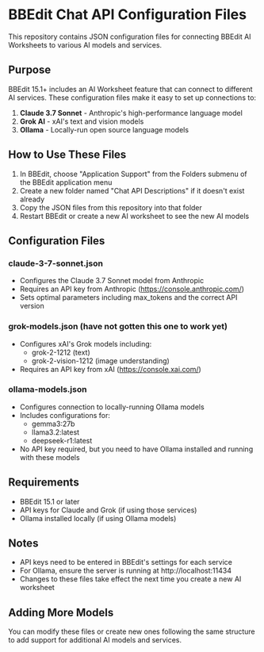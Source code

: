 # BBEdit Chat API Configuration Files

This repository contains JSON configuration files for connecting BBEdit AI Worksheets to various AI models and services.

## Purpose

BBEdit 15.1+ includes an AI Worksheet feature that can connect to different AI services. These configuration files make it easy to set up connections to:

1. **Claude 3.7 Sonnet** - Anthropic's high-performance language model
2. **Grok AI** - xAI's text and vision models
3. **Ollama** - Locally-run open source language models

## How to Use These Files

1. In BBEdit, choose "Application Support" from the Folders submenu of the BBEdit application menu
2. Create a new folder named "Chat API Descriptions" if it doesn't exist already
3. Copy the JSON files from this repository into that folder
4. Restart BBEdit or create a new AI worksheet to see the new AI models

## Configuration Files

### claude-3-7-sonnet.json
- Configures the Claude 3.7 Sonnet model from Anthropic
- Requires an API key from Anthropic (https://console.anthropic.com/)
- Sets optimal parameters including max_tokens and the correct API version

### grok-models.json (have not gotten this one to work yet)
- Configures xAI's Grok models including:
  - grok-2-1212 (text)
  - grok-2-vision-1212 (image understanding)
- Requires an API key from xAI (https://console.xai.com/)

### ollama-models.json
- Configures connection to locally-running Ollama models
- Includes configurations for:
  - gemma3:27b
  - llama3.2:latest
  - deepseek-r1:latest
- No API key required, but you need to have Ollama installed and running with these models

## Requirements

- BBEdit 15.1 or later
- API keys for Claude and Grok (if using those services)
- Ollama installed locally (if using Ollama models)

## Notes

- API keys need to be entered in BBEdit's settings for each service
- For Ollama, ensure the server is running at http://localhost:11434
- Changes to these files take effect the next time you create a new AI worksheet

## Adding More Models

You can modify these files or create new ones following the same structure to add support for additional AI models and services.
